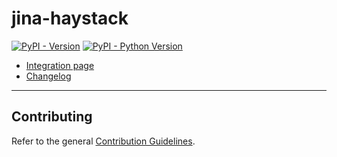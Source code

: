 # jina-haystack

[![PyPI - Version](https://img.shields.io/pypi/v/jina-haystack.svg)](https://pypi.org/project/jina-haystack)
[![PyPI - Python Version](https://img.shields.io/pypi/pyversions/jina-haystack.svg)](https://pypi.org/project/jina-haystack)

- [Integration page](https://haystack.deepset.ai/integrations/jina)
- [Changelog](https://github.com/deepset-ai/haystack-core-integrations/blob/main/integrations/jina/CHANGELOG.md)

---

## Contributing

Refer to the general [Contribution Guidelines](https://github.com/deepset-ai/haystack-core-integrations/blob/main/CONTRIBUTING.md).